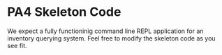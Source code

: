 # PA4 Skeleton Code
We expect a fully functioninig command line REPL application for an inventory querying system. Feel free to modify the skeleton code as you see fit.
